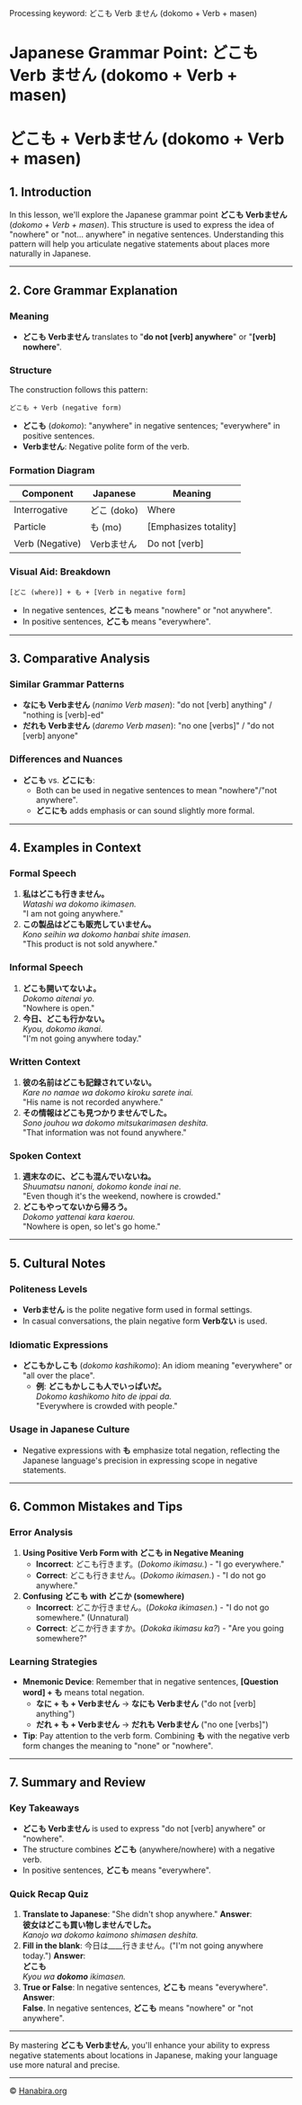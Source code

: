 Processing keyword: どこも Verb ません (dokomo + Verb + masen)
# Japanese Grammar Point: どこも Verb ません (dokomo + Verb + masen)
# どこも + Verbません (dokomo + Verb + masen)
## 1. Introduction
In this lesson, we'll explore the Japanese grammar point **どこも Verbません** (*dokomo + Verb + masen*). This structure is used to express the idea of "nowhere" or "not... anywhere" in negative sentences. Understanding this pattern will help you articulate negative statements about places more naturally in Japanese.

---
## 2. Core Grammar Explanation
### Meaning
- **どこも Verbません** translates to "**do not [verb] anywhere**" or "**[verb] nowhere**".
### Structure
The construction follows this pattern:
```
どこも + Verb (negative form)
```
- **どこも** (*dokomo*): "anywhere" in negative sentences; "everywhere" in positive sentences.
- **Verbません**: Negative polite form of the verb.
### Formation Diagram
| Component       | Japanese        | Meaning           |
|-----------------|-----------------|-------------------|
| Interrogative   | どこ (doko)     | Where             |
| Particle        | も (mo)         | [Emphasizes totality] |
| Verb (Negative) | Verbません      | Do not [verb]     |
### Visual Aid: Breakdown
```
[どこ (where)] + も + [Verb in negative form]
```
- In negative sentences, **どこも** means "nowhere" or "not anywhere".
- In positive sentences, **どこも** means "everywhere".
---
## 3. Comparative Analysis
### Similar Grammar Patterns
- **なにも Verbません** (*nanimo Verb masen*): "do not [verb] anything" / "nothing is [verb]-ed"
- **だれも Verbません** (*daremo Verb masen*): "no one [verbs]" / "do not [verb] anyone"
### Differences and Nuances
- **どこも** vs. **どこにも**:
  - Both can be used in negative sentences to mean "nowhere"/"not anywhere".
  - **どこにも** adds emphasis or can sound slightly more formal.
---
## 4. Examples in Context
### Formal Speech
1. **私はどこも行きません。**  
   *Watashi wa dokomo ikimasen.*  
   "I am not going anywhere."
2. **この製品はどこも販売していません。**  
   *Kono seihin wa dokomo hanbai shite imasen.*  
   "This product is not sold anywhere."
### Informal Speech
1. **どこも開いてないよ。**  
   *Dokomo aitenai yo.*  
   "Nowhere is open."
2. **今日、どこも行かない。**  
   *Kyou, dokomo ikanai.*  
   "I'm not going anywhere today."
### Written Context
1. **彼の名前はどこも記録されていない。**  
   *Kare no namae wa dokomo kiroku sarete inai.*  
   "His name is not recorded anywhere."
2. **その情報はどこも見つかりませんでした。**  
   *Sono jouhou wa dokomo mitsukarimasen deshita.*  
   "That information was not found anywhere."
### Spoken Context
1. **週末なのに、どこも混んでいないね。**  
   *Shuumatsu nanoni, dokomo konde inai ne.*  
   "Even though it's the weekend, nowhere is crowded."
2. **どこもやってないから帰ろう。**  
   *Dokomo yattenai kara kaerou.*  
   "Nowhere is open, so let's go home."
---
## 5. Cultural Notes
### Politeness Levels
- **Verbません** is the polite negative form used in formal settings.
- In casual conversations, the plain negative form **Verbない** is used.
### Idiomatic Expressions
- **どこもかしこも** (*dokomo kashikomo*): An idiom meaning "everywhere" or "all over the place".
  - **例**: **どこもかしこも人でいっぱいだ。**  
    *Dokomo kashikomo hito de ippai da.*  
    "Everywhere is crowded with people."
### Usage in Japanese Culture
- Negative expressions with **も** emphasize total negation, reflecting the Japanese language's precision in expressing scope in negative statements.
---
## 6. Common Mistakes and Tips
### Error Analysis
1. **Using Positive Verb Form with どこも in Negative Meaning**
   - **Incorrect**: どこも行きます。(*Dokomo ikimasu.*) - "I go everywhere."
   - **Correct**: どこも行きません。(*Dokomo ikimasen.*) - "I do not go anywhere."
2. **Confusing どこも with どこか (somewhere)**
   - **Incorrect**: どこか行きません。(*Dokoka ikimasen.*) - "I do not go somewhere." (Unnatural)
   - **Correct**: どこか行きますか。(*Dokoka ikimasu ka?*) - "Are you going somewhere?"
### Learning Strategies
- **Mnemonic Device**: Remember that in negative sentences, **[Question word] + も** means total negation.
  - **なに + も + Verbません** → **なにも Verbません** ("do not [verb] anything")
  - **だれ + も + Verbません** → **だれも Verbません** ("no one [verbs]")
- **Tip**: Pay attention to the verb form. Combining **も** with the negative verb form changes the meaning to "none" or "nowhere".
---
## 7. Summary and Review
### Key Takeaways
- **どこも Verbません** is used to express "do not [verb] anywhere" or "nowhere".
- The structure combines **どこも** (anywhere/nowhere) with a negative verb.
- In positive sentences, **どこも** means "everywhere".
### Quick Recap Quiz
1. **Translate to Japanese**: "She didn't shop anywhere."
   **Answer**:  
   **彼女はどこも買い物しませんでした。**  
   *Kanojo wa dokomo kaimono shimasen deshita.*
2. **Fill in the blank**: 今日は____行きません。("I'm not going anywhere today.")
   **Answer**:  
   **どこも**  
   *Kyou wa **dokomo** ikimasen.*
3. **True or False**: In negative sentences, **どこも** means "everywhere".
   **Answer**:  
   **False**. In negative sentences, **どこも** means "nowhere" or "not anywhere".
---
By mastering **どこも Verbません**, you'll enhance your ability to express negative statements about locations in Japanese, making your language use more natural and precise.


---

© [Hanabira.org](https://hanabira.org)
